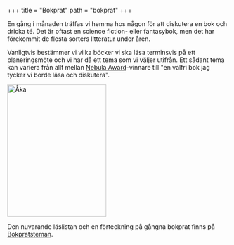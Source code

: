 +++
title = "Bokprat"
path = "bokprat"
+++

En gång i månaden träffas vi hemma hos någon för att diskutera en bok och dricka té. Det är oftast en science fiction- eller fantasybok, men det har förekommit de flesta sorters litteratur under åren.

Vanligtvis bestämmer vi vilka böcker vi ska läsa terminsvis på ett planeringsmöte och vi har då ett tema som vi väljer utifrån. Ett sådant tema kan variera från allt mellan <a href="http://en.wikipedia.org/wiki/Nebula_Award">Nebula Award</a>-vinnare till "en valfri bok jag tycker vi borde läsa och diskutera".

<img  title="Åka" src="__FIXME__/wp-content/uploads/2008/02/Anna-225x300.jpg"  width="225" height="300" />

Den nuvarande läslistan och en förteckning på gångna bokprat finns på <a href="__FIXME__/bokpratsteman/">Bokpratsteman</a>.
